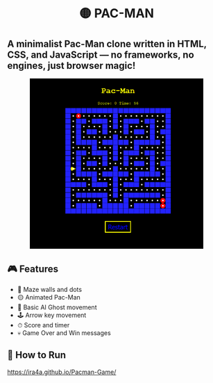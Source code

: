 <h1 align="center">🟡 PAC-MAN</h1>

A minimalist **Pac-Man** clone written in **HTML, CSS, and JavaScript** — no frameworks, no engines, just browser magic!
---

<p align="center"> <img src="./pacman.png" alt="Pac-Man Preview" width="400"/> </p>

## 🎮 Features

- 🧱 Maze walls and dots
- 🟡 Animated Pac-Man
- 👻 Basic AI Ghost movement
- 🕹 Arrow key movement
- ⏱ Score and timer
- 💀 Game Over and Win messages

## 🚀 How to Run
https://ira4a.github.io/Pacman-Game/

